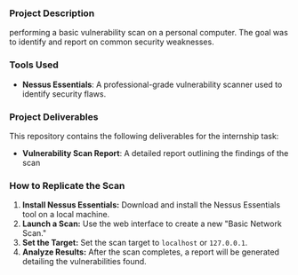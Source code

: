 

### Project Description

 performing a basic vulnerability scan on a personal computer. The goal was to identify and report on common security weaknesses.

### Tools Used

* **Nessus Essentials**: A professional-grade vulnerability scanner used to identify security flaws.

### Project Deliverables

This repository contains the following deliverables for the internship task:

* **Vulnerability Scan Report**: A detailed report outlining the findings of the scan

### How to Replicate the Scan

1.  **Install Nessus Essentials:** Download and install the Nessus Essentials tool on a local machine.
2.  **Launch a Scan:** Use the web interface to create a new "Basic Network Scan."
3.  **Set the Target:** Set the scan target to `localhost` or `127.0.0.1`.
4.  **Analyze Results:** After the scan completes, a report will be generated detailing the vulnerabilities found.

